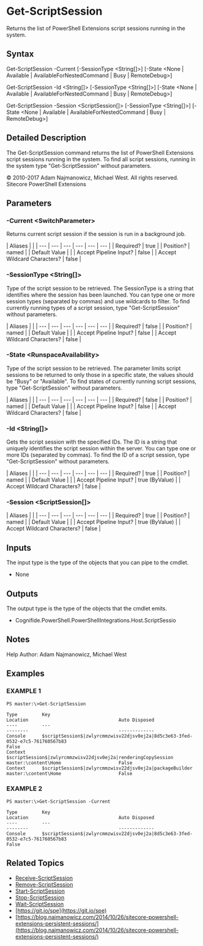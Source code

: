 # Get-ScriptSession

Returns the list of PowerShell Extensions script sessions running in the system.

## Syntax

Get-ScriptSession -Current \[-SessionType &lt;String\[\]&gt;\] \[-State &lt;None \| Available \| AvailableForNestedCommand \| Busy \| RemoteDebug&gt;\]

Get-ScriptSession -Id &lt;String\[\]&gt; \[-SessionType &lt;String\[\]&gt;\] \[-State &lt;None \| Available \| AvailableForNestedCommand \| Busy \| RemoteDebug&gt;\]

Get-ScriptSession -Session &lt;ScriptSession\[\]&gt; \[-SessionType &lt;String\[\]&gt;\] \[-State &lt;None \| Available \| AvailableForNestedCommand \| Busy \| RemoteDebug&gt;\]

## Detailed Description

The Get-ScriptSession command returns the list of PowerShell Extensions script sessions running in the system. To find all script sessions, running in the system type "Get-ScriptSession" without parameters.

© 2010-2017 Adam Najmanowicz, Michael West. All rights reserved. Sitecore PowerShell Extensions

## Parameters

### -Current  &lt;SwitchParameter&gt;

Returns current script session if the session is run in a background job.

| Aliases |  |
| --- | --- | --- | --- | --- | --- |
| Required? | true |
| Position? | named |
| Default Value |  |
| Accept Pipeline Input? | false |
| Accept Wildcard Characters? | false |

### -SessionType  &lt;String\[\]&gt;

Type of the script session to be retrieved. The SessionType is a string that identifies where the session has been launched. You can type one or more session types \(separated by commas\) and use wildcards to filter. To find currently running types of a script session, type "Get-ScriptSession" without parameters.

| Aliases |  |
| --- | --- | --- | --- | --- | --- |
| Required? | false |
| Position? | named |
| Default Value |  |
| Accept Pipeline Input? | false |
| Accept Wildcard Characters? | false |

### -State  &lt;RunspaceAvailability&gt;

Type of the script session to be retrieved. The parameter limits script sessions to be returned to only those in a specific state, the values should be "Busy" or "Available". To find states of currently running script sessions, type "Get-ScriptSession" without parameters.

| Aliases |  |
| --- | --- | --- | --- | --- | --- |
| Required? | false |
| Position? | named |
| Default Value |  |
| Accept Pipeline Input? | false |
| Accept Wildcard Characters? | false |

### -Id  &lt;String\[\]&gt;

Gets the script session with the specified IDs. The ID is a string that uniquely identifies the script session within the server. You can type one or more IDs \(separated by commas\). To find the ID of a script session, type "Get-ScriptSession" without parameters.

| Aliases |  |
| --- | --- | --- | --- | --- | --- |
| Required? | true |
| Position? | named |
| Default Value |  |
| Accept Pipeline Input? | true \(ByValue\) |
| Accept Wildcard Characters? | false |

### -Session  &lt;ScriptSession\[\]&gt;

| Aliases |  |
| --- | --- | --- | --- | --- | --- |
| Required? | true |
| Position? | named |
| Default Value |  |
| Accept Pipeline Input? | true \(ByValue\) |
| Accept Wildcard Characters? | false |

## Inputs

The input type is the type of the objects that you can pipe to the cmdlet.

* None 

## Outputs

The output type is the type of the objects that the cmdlet emits.

* Cognifide.PowerShell.PowerShellIntegrations.Host.ScriptSessio 

## Notes

Help Author: Adam Najmanowicz, Michael West

## Examples

### EXAMPLE 1

```text
PS master:\>Get-ScriptSession

Type         Key                                                                              Location                                 Auto Disposed
----         ---                                                                              --------                                 -------------
Console      $scriptSession$|zwlyrcmmzwisv22djsv0ej2a|8d5c3e63-3fed-0532-e7c5-761760567b83                                             False
Context      $scriptSession$|zwlyrcmmzwisv22djsv0ej2a|renderingCopySession                    master:\content\Home                     False
Context      $scriptSession$|zwlyrcmmzwisv22djsv0ej2a|packageBuilder                          master:\content\Home                     False
```

### EXAMPLE 2

```text
PS master:\>Get-ScriptSession -Current

Type         Key                                                                              Location                                 Auto Disposed
----         ---                                                                              --------                                 -------------
Console      $scriptSession$|zwlyrcmmzwisv22djsv0ej2a|8d5c3e63-3fed-0532-e7c5-761760567b83                                             False
```

## Related Topics

* [Receive-ScriptSession](receive-scriptsession.md)
* [Remove-ScriptSession](remove-scriptsession.md)
* [Start-ScriptSession](start-scriptsession.md)
* [Stop-ScriptSession](stop-scriptsession.md)
* [Wait-ScriptSession](wait-scriptsession.md)
* [https://git.io/spe](https://git.io/spe) 
* [https://blog.najmanowicz.com/2014/10/26/sitecore-powershell-extensions-persistent-sessions/](https://blog.najmanowicz.com/2014/10/26/sitecore-powershell-extensions-persistent-sessions/) 

